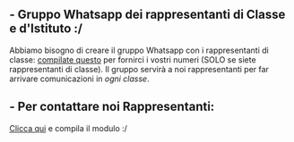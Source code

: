 ## - Gruppo Whatsapp dei rappresentanti di Classe e d'Istituto :/
Abbiamo bisogno di creare il gruppo Whatsapp con i rappresentanti di classe: [compilate questo](https://docs.google.com/forms/d/e/1FAIpQLSdPoLfRlw6XfHSwFO-m-8EKaciEwxn_4WugZBUFojlyWOIvaQ/viewform?usp=sf_link) per fornirci i vostri numeri (SOLO se siete rappresentanti di classe). Il gruppo servirà a noi rappresentanti per far arrivare comunicazioni in *ogni classe*.

## - Per contattare noi Rappresentanti:
[Clicca qui](https://docs.google.com/forms/d/e/1FAIpQLSfKS3-fOGByvowEZ4CvDTi7U5-nvCvK1FUykII456HmZSHFjw/viewform?embedded=true) e compila il modulo :/
